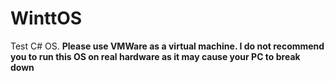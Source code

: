 # WinttOS

Test C# OS.
<b>Please use VMWare as a virtual machine. I do not recommend you to run this OS on real hardware as it may cause your PC to break down</b>
